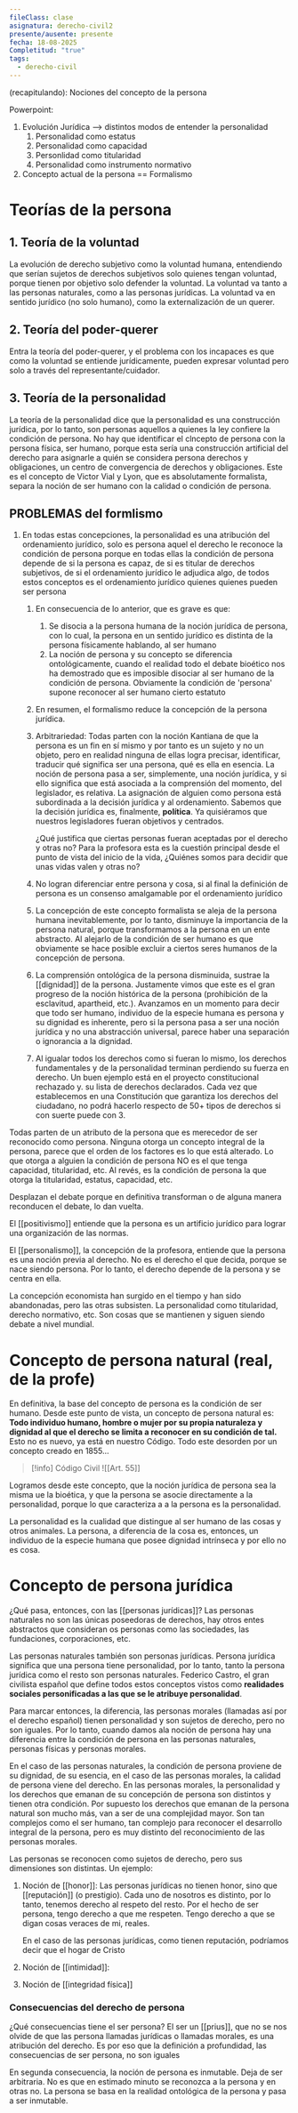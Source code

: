 ```yaml
---
fileClass: clase
asignatura: derecho-civil2
presente/ausente: presente
fecha: 18-08-2025
Completitud: "true"
tags:
  - derecho-civil
---
```

(recapitulando): Nociones del concepto de la persona

Powerpoint:

1. Evolución Jurídica --> distintos modos de entender la personalidad
	1. Personalidad como estatus
	2. Personalidad como capacidad
	3. Personlidad como titularidad
	4. Personalidad como instrumento normativo
2. Concepto actual de la persona == Formalismo





# Teorías de la persona

## 1. Teoría de la voluntad
La evolución de derecho subjetivo como la voluntad humana, entendiendo que serían sujetos de derechos subjetivos solo quienes tengan voluntad, porque tienen por objetivo solo defender la voluntad. La voluntad va tanto a las personas naturales, como a las personas jurídicas. La voluntad va en sentido jurídico (no solo humano), como la externalización de un querer. 
## 2. Teoría del poder-querer
Entra la teoría del poder-querer, y el problema con los incapaces es que como la voluntad se entiende jurídicamente, pueden expresar voluntad pero solo a través del representante/cuidador.

## 3. Teoría de la personalidad
La teoría de la personalidad dice que la personalidad es una construcción jurídica, por lo tanto, son personas aquellos a quienes la ley confiere la condición de persona. No hay que identificar el clncepto de persona con la persona física, ser humano, porque esta sería una construcción artificial del derecho para asignarle a quién se considera persona derechos y obligaciones, un centro de convergencia de derechos y obligaciones. Este es el concepto de Victor Vial y Lyon, que es absolutamente formalista, separa la noción de ser humano con la calidad o condición de persona.

## PROBLEMAS del formlismo

1. En todas estas concepciones, la personalidad es una atribución del ordenamiento jurídico, solo es persona aquel el derecho le reconoce la condición de persona porque en todas ellas la condición de persona depende de si la persona es capaz, de si es titular de derechos subjetivos, de si el ordenamiento jurídico le adjudica algo, de todos estos conceptos es el ordenamiento jurídico quienes quienes pueden ser persona
	1. En consecuencia de lo anterior, que es grave es que:
		1. Se disocia a la persona humana de la noción jurídica de persona, con lo cual, la persona en un sentido jurídico es distinta de la persona físicamente hablando, al ser humano
		2. La noción de persona y su concepto se diferencia ontológicamente, cuando el realidad todo el debate bioético nos ha demostrado que es imposible disociar al ser humano de la condición de persona. Obviamente la condición de 'persona' supone reconocer al ser humano cierto estatuto 
	2. En resumen, el formalismo reduce la concepción de la persona jurídica. 
	3. Arbitrariedad: Todas parten con la noción Kantiana de que la persona es un fin en sí mismo y por tanto es un sujeto y no un objeto, pero en realidad ninguna de ellas logra precisar, identificar, traducir qué significa ser una persona, qué es ella en esencia. La noción de persona pasa a ser, simplemente, una noción jurídica, y si ello significa que está asociada a la comprensión del momento, del legislador, es relativa. La asignación de alguien como persona está subordinada a la decisión jurídica y al ordenamiento. Sabemos que la decisión jurídica es, finalmente, **política**. Ya quisiéramos que nuestros legisladores fueran objetivos y centrados.
	   
	   ¿Qué justifica que ciertas personas fueran aceptadas por el derecho y otras no? Para la profesora esta es la cuestión principal desde el punto de vista del inicio de la vida, ¿Quiénes somos para decidir que unas vidas valen y otras no?
	4. No logran diferenciar entre persona y cosa, si al final la definición de persona es un consenso amalgamable por el ordenamiento jurídico
	5. La concepción de este concepto formalista se aleja de la persona humana inevitablemente, por lo tanto, disminuye la importancia de la persona natural, porque transformamos a la persona en un ente abstracto. Al alejarlo de la condición de ser humano es que obviamente se hace posible excluir a ciertos seres humanos de la concepción de persona.
	6. La comprensión ontológica de la persona disminuida, sustrae la [[dignidad]] de la persona. Justamente vimos que este es el gran progreso de la noción histórica de la persona (prohibición de la esclavitud, apartheid, etc.). Avanzamos en un momento para decir que todo ser humano, individuo de la especie humana es persona y su dignidad es inherente, pero si la persona pasa a ser una noción jurídica y no una abstracción universal, parece haber una separación o ignorancia a la dignidad.
	7. Al igualar todos los derechos como si fueran lo mismo, los derechos fundamentales y de la personalidad terminan perdiendo su fuerza en derecho. Un buen ejemplo está en el proyecto constitucional rechazado y. su lista de derechos declarados. Cada vez que establecemos en una Constitución que garantiza los derechos del ciudadano, no podrá hacerlo respecto de 50+ tipos de derechos si con suerte puede con 3. 

Todas parten de un atributo de la persona que es merecedor de ser reconocido como persona. Ninguna otorga un concepto integral de la persona, parece que el orden de los factores es lo que está alterado. Lo que otorga a alguien la condición de persona NO es el que tenga capacidad, titularidad, etc. Al revés, es la condición de persona la que otorga la titularidad, estatus, capacidad, etc. 

Desplazan el debate porque en definitiva transforman o de alguna manera reconducen el debate, lo dan vuelta.

El [[positivismo]] entiende que la persona es un artificio jurídico para lograr una organización de las normas. 

El [[personalismo]], la concepción de la profesora, entiende que la persona es una noción previa al derecho. No es el derecho el que decida, porque se nace siendo persona. Por lo tanto, el derecho depende de la persona y se centra en ella. 

La concepción economista han surgido en el tiempo y han sido abandonadas, pero las otras subsisten. La personalidad como titularidad, derecho normativo, etc. Son cosas que se mantienen y siguen siendo debate a nivel mundial.

# Concepto de persona natural (real, de la profe)

En definitiva, la base del concepto de persona es la condición de ser humano. Desde este punto de vista, un concepto de persona natural es: **Todo individuo humano, hombre o mujer por su propia naturaleza y dignidad al que el derecho se limita a reconocer en su condición de tal.** Esto no es nuevo, ya está en nuestro Código. Todo este desorden por un concepto creado en 1855...

>[!info] Código Civil ![[Art. 55]]


Logramos desde este concepto, que la noción jurídica de persona sea la misma ue la bioética, y que la persona se asocie directamente a la personalidad, porque lo que caracteriza a a la persona es la personalidad. 

La personalidad es la cualidad que distingue al ser humano de las cosas y otros animales. La persona, a diferencia de la cosa es, entonces, un individuo de la especie humana que posee dignidad intrínseca y por ello no es cosa. 

# Concepto de persona jurídica
¿Qué pasa, entonces, con las [[personas jurídicas]]? Las personas naturales no son las únicas poseedoras de derechos, hay otros entes abstractos que consideran os personas como las sociedades, las fundaciones, corporaciones, etc. 

Las personas naturales también son personas jurídicas. Persona jurídica significa que una persona tiene personalidad, por lo tanto, tanto la persona jurídica como el resto son personas naturales. Federico Castro, el gran civilista español que define todos estos conceptos vistos como **realidades sociales personificadas a las que se le atribuye personalidad**. 

Para marcar entonces, la diferencia, las personas morales (llamadas así por el derecho español) tienen personalidad y son sujetos de derecho, pero no son iguales. Por lo tanto, cuando damos ala noción de persona hay una diferencia entre la condición de persona en las personas naturales, personas físicas y personas morales. 

En el caso de las personas naturales, la condición de persona proviene de su dignidad, de su esencia, en el caso de las personas morales, la calidad de persona viene del derecho. En las personas morales, la personalidad y los derechos que emanan de su concepción de persona son distintos y tienen otra condición. Por supuesto los derechos que emanan de la persona natural son mucho más, van a ser de una complejidad mayor. Son tan complejos como el ser humano, tan complejo para reconocer el desarrollo integral de la persona, pero es muy distinto del reconocimiento de las personas morales.

Las personas se reconocen como sujetos de derecho, pero sus dimensiones son distintas. Un ejemplo:

1. Noción de [[honor]]: Las personas jurídicas no tienen honor, sino que [[reputación]] (o prestigio). Cada uno de nosotros es distinto, por lo tanto, tenemos derecho al respeto del resto. Por el hecho de ser persona, tengo derecho a que me respeten. Tengo derecho a que se digan cosas veraces de mi, reales.
   
   En el caso de las personas jurídicas, como tienen reputación, podríamos decir que el hogar de Cristo
2. Noción de [[intimidad]]:
3. Noción de [[integridad física]]

### Consecuencias del derecho de persona

¿Qué consecuencias tiene el ser persona? El ser un [[prius]], que no se nos olvide de que las persona llamadas jurídicas o llamadas morales, es una atribución del derecho. Es por eso que la definición a profundidad, las consecuencias de ser persona, no son iguales

En segunda consecuencia, la noción de persona es inmutable. Deja de ser arbitraria. No es que en estimado minuto se reconozca a la persona y en otras no. La persona se basa en la realidad ontológica de la persona y pasa a ser inmutable.


